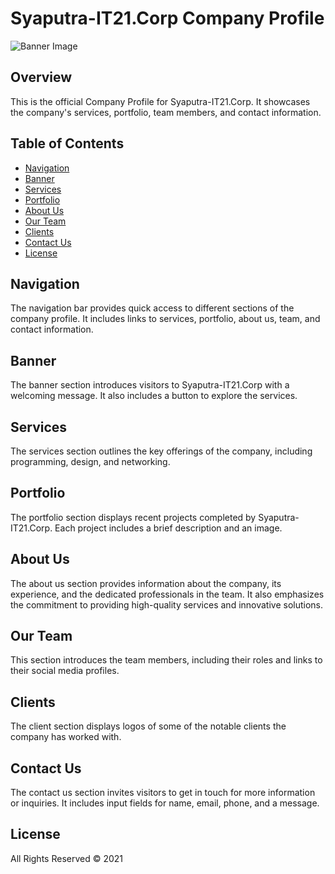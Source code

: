 # Syaputra-IT21.Corp Company Profile

![Banner Image](https://d2xjmi1k71iy2m.cloudfront.net/dairyfarm/id/pageImages/page__en_us_1633494124__0.jpeg)

## Overview
This is the official Company Profile for Syaputra-IT21.Corp. It showcases the company's services, portfolio, team members, and contact information.

## Table of Contents
- [Navigation](#navigation)
- [Banner](#banner)
- [Services](#layanan)
- [Portfolio](#portofolio)
- [About Us](#tentang)
- [Our Team](#staff)
- [Clients](#client)
- [Contact Us](#kontak)
- [License](#license)

## Navigation
The navigation bar provides quick access to different sections of the company profile. It includes links to services, portfolio, about us, team, and contact information.

## Banner
The banner section introduces visitors to Syaputra-IT21.Corp with a welcoming message. It also includes a button to explore the services.

## Services
The services section outlines the key offerings of the company, including programming, design, and networking.

## Portfolio
The portfolio section displays recent projects completed by Syaputra-IT21.Corp. Each project includes a brief description and an image.

## About Us
The about us section provides information about the company, its experience, and the dedicated professionals in the team. It also emphasizes the commitment to providing high-quality services and innovative solutions.

## Our Team
This section introduces the team members, including their roles and links to their social media profiles.

## Clients
The client section displays logos of some of the notable clients the company has worked with.

## Contact Us
The contact us section invites visitors to get in touch for more information or inquiries. It includes input fields for name, email, phone, and a message.

## License
All Rights Reserved &copy; 2021

